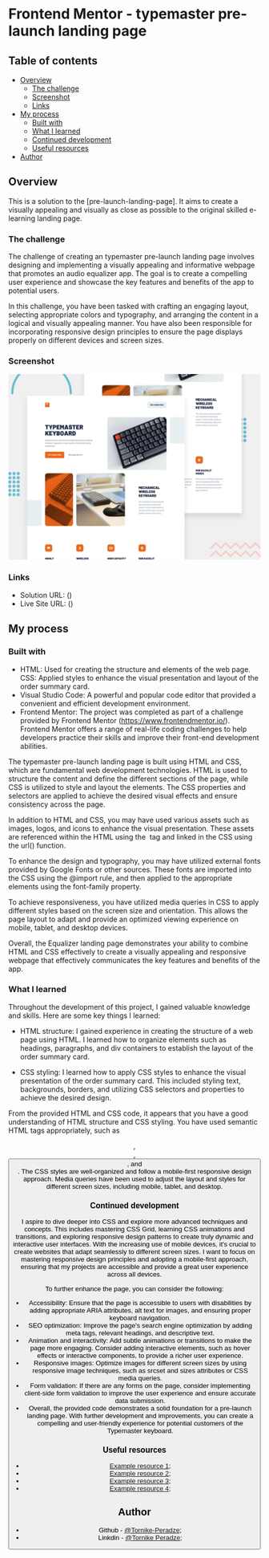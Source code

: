 # Frontend Mentor - typemaster pre-launch landing page

## Table of contents

- [Overview](#overview)
  - [The challenge](#the-challenge)
  - [Screenshot](#screenshot)
  - [Links](#links)
- [My process](#my-process)
  - [Built with](#built-with)
  - [What I learned](#what-i-learned)
  - [Continued development](#continued-development)
  - [Useful resources](#useful-resources)
- [Author](#author)

## Overview

This is a solution to the [pre-launch-landing-page]. It aims to create a visually appealing and visually as close as possible to the original skilled e-learning landing page.

### The challenge

The challenge of creating an typemaster pre-launch landing page involves designing and implementing a visually appealing and informative webpage that promotes an audio equalizer app. The goal is to create a compelling user experience and showcase the key features and benefits of the app to potential users.

In this challenge, you have been tasked with crafting an engaging layout, selecting appropriate colors and typography, and arranging the content in a logical and visually appealing manner. You have also been responsible for incorporating responsive design principles to ensure the page displays properly on different devices and screen sizes.

### Screenshot

![Webpage Preview](./assets/preview.jpg)

### Links

- Solution URL: ()
- Live Site URL: ()

## My process

### Built with

- HTML: Used for creating the structure and elements of the web page.
  CSS: Applied styles to enhance the visual presentation and layout of the order summary card.
- Visual Studio Code: A powerful and popular code editor that provided a convenient and efficient development environment.
- Frontend Mentor: The project was completed as part of a challenge provided by Frontend Mentor (https://www.frontendmentor.io/). Frontend Mentor offers a range of real-life coding challenges to help developers practice their skills and improve their front-end development abilities.

The typemaster pre-launch landing page is built using HTML and CSS, which are fundamental web development technologies. HTML is used to structure the content and define the different sections of the page, while CSS is utilized to style and layout the elements. The CSS properties and selectors are applied to achieve the desired visual effects and ensure consistency across the page.

In addition to HTML and CSS, you may have used various assets such as images, logos, and icons to enhance the visual presentation. These assets are referenced within the HTML using the <img> tag and linked in the CSS using the url() function.

To enhance the design and typography, you may have utilized external fonts provided by Google Fonts or other sources. These fonts are imported into the CSS using the @import rule, and then applied to the appropriate elements using the font-family property.

To achieve responsiveness, you have utilized media queries in CSS to apply different styles based on the screen size and orientation. This allows the page layout to adapt and provide an optimized viewing experience on mobile, tablet, and desktop devices.

Overall, the Equalizer landing page demonstrates your ability to combine HTML and CSS effectively to create a visually appealing and responsive webpage that effectively communicates the key features and benefits of the app.

### What I learned

Throughout the development of this project, I gained valuable knowledge and skills. Here are some key things I learned:

- HTML structure: I gained experience in creating the structure of a web page using HTML. I learned how to organize elements such as headings, paragraphs, and div containers to establish the layout of the order summary card.

- CSS styling: I learned how to apply CSS styles to enhance the visual presentation of the order summary card. This included styling text, backgrounds, borders, and utilizing CSS selectors and properties to achieve the desired design.

From the provided HTML and CSS code, it appears that you have a good understanding of HTML structure and CSS styling. You have used semantic HTML tags appropriately, such as <header>, <section>, <button>, and <footer>. The CSS styles are well-organized and follow a mobile-first responsive design approach. Media queries have been used to adjust the layout and styles for different screen sizes, including mobile, tablet, and desktop.

### Continued development

I aspire to dive deeper into CSS and explore more advanced techniques and concepts. This includes mastering CSS Grid, learning CSS animations and transitions, and exploring responsive design patterns to create truly dynamic and interactive user interfaces. With the increasing use of mobile devices, it's crucial to create websites that adapt seamlessly to different screen sizes. I want to focus on mastering responsive design principles and adopting a mobile-first approach, ensuring that my projects are accessible and provide a great user experience across all devices.

To further enhance the page, you can consider the following:

- Accessibility: Ensure that the page is accessible to users with disabilities by adding appropriate ARIA attributes, alt text for images, and ensuring proper keyboard navigation.
- SEO optimization: Improve the page's search engine optimization by adding meta tags, relevant headings, and descriptive text.
- Animation and interactivity: Add subtle animations or transitions to make the page more engaging. Consider adding interactive elements, such as hover effects or interactive components, to provide a richer user experience.
- Responsive images: Optimize images for different screen sizes by using responsive image techniques, such as srcset and sizes attributes or CSS media queries.
- Form validation: If there are any forms on the page, consider implementing client-side form validation to improve the user experience and ensure accurate data submission.
- Overall, the provided code demonstrates a solid foundation for a pre-launch landing page. With further development and improvements, you can create a compelling and user-friendly experience for potential customers of the Typemaster keyboard.

### Useful resources

- [Example resource 1](https://www.w3schools.com/);
- [Example resource 2](https://developer.mozilla.org/en-US/);
- [Example resource 3](https://www.freecodecamp.org/learn/2022/responsive-web-design/);
- [Example resource 4](https://www.youtube.com/@WebDevSimplified);

## Author

- Github - [@Tornike-Peradze](https://github.com/Tornike-Peradze);
- Linkdin - [@Tornike Peradze](https://www.linkedin.com/in/tornike-peradze-ab508a1a4/);
